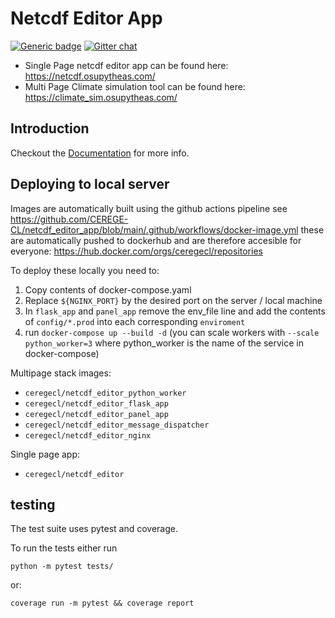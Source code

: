 # Netcdf Editor App
[![Generic badge](https://img.shields.io/badge/Docs-up-green.svg)](https://cerege-cl.github.io/netcdf_editor_app/)
[![Gitter chat](https://badges.gitter.im/gitterHQ/gitter.png)](https://gitter.im/netcdf_editor_app/community)



- Single Page netcdf editor app can be found here: https://netcdf.osupytheas.com/
- Multi Page Climate simulation tool can be found here: https://climate_sim.osupytheas.com/

## Introduction

Checkout the [Documentation](https://cerege-cl.github.io/netcdf_editor_app/) for more info.

## Deploying to local server

Images are automatically built using the github actions pipeline see https://github.com/CEREGE-CL/netcdf_editor_app/blob/main/.github/workflows/docker-image.yml these are automatically pushed to dockerhub and are therefore accesible for everyone: https://hub.docker.com/orgs/ceregecl/repositories

To deploy these locally you need to:
1. Copy contents of docker-compose.yaml
1. Replace `${NGINX_PORT}` by the desired port on the server / local machine
1. In `flask_app` and `panel_app` remove the env_file line and add the contents of `config/*.prod` into each corresponding `enviroment`
1. run `docker-compose up --build -d` (you can scale workers with `--scale python_worker=3` where python_worker is the name of the service in docker-compose)

Multipage stack images:
- `ceregecl/netcdf_editor_python_worker`
- `ceregecl/netcdf_editor_flask_app`
- `ceregecl/netcdf_editor_panel_app`
- `ceregecl/netcdf_editor_message_dispatcher`
- `ceregecl/netcdf_editor_nginx`

Single page app:
- `ceregecl/netcdf_editor`


## testing

The test suite uses pytest and coverage.

To run the tests either run
```shell
python -m pytest tests/
```
or:
```shell
coverage run -m pytest && coverage report
```

